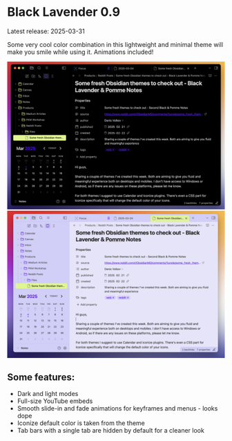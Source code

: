 # Black Lavender 0.9
Latest release: 2025-03-31

Some very cool color combination in this lightweight and minimal theme will make you smile while using it.
Animations included!

![](https://github.com/MrParalloid/black-lavender/blob/main/2025-03-04%20Black%20Lavender%20Dark.png)
![](https://github.com/MrParalloid/black-lavender/blob/main/2025-03-04%20Black%20Lavender%20Light.png)

## Some features:
- Dark and light modes
- Full-size YouTube embeds
- Smooth slide-in and fade animations for keyframes and menus - looks dope
- Iconize default color is taken from the theme
- Tab bars with a single tab are hidden by default for a cleaner look
